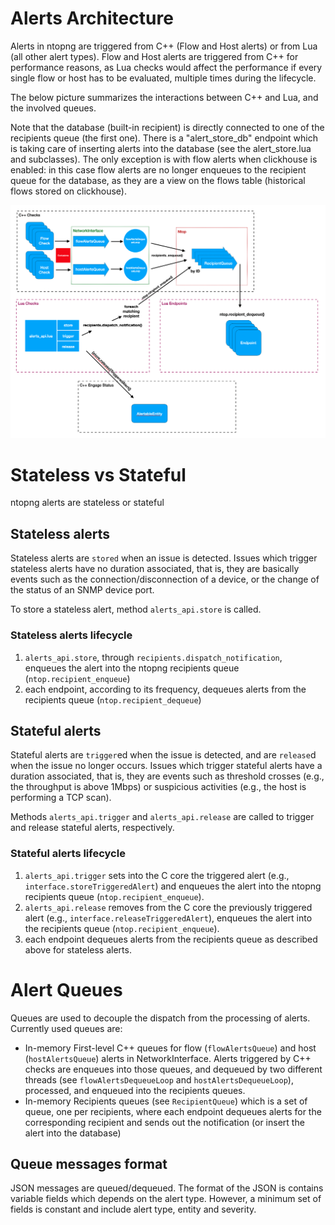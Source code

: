# Alerts Architecture

Alerts in ntopng are triggered from C++ (Flow and Host alerts) or from Lua (all other alert types).
Flow and Host alerts are triggered from C++ for performance reasons, as Lua checks would affect the
performance if every single flow or host has to be evaluated, multiple times during the lifecycle.

The below picture summarizes the interactions between C++ and Lua, and the involved queues.

Note that the database (built-in recipient) is directly connected to one of the recipients queue (the
first one). There is a "alert_store_db" endpoint which is taking care of inserting alerts into the
database (see the alert_store.lua and subclasses). The only exception is with flow alerts when clickhouse 
is enabled: in this case flow alerts are no longer enqueues to the recipient queue for the database, 
as they are a view on the flows table (historical flows stored on clickhouse).

![Alerts architecture big picture](../img/alerts-architecture.png)

# Stateless vs Stateful

ntopng alerts are stateless or stateful

## Stateless alerts

Stateless alerts are `stored` when an issue is detected. Issues which trigger stateless alerts have no duration associated, that is, they are basically events such as the connection/disconnection of a device, or the change of the status of an SNMP device port.

To store a stateless alert, method `alerts_api.store` is called.

### Stateless alerts lifecycle

1. `alerts_api.store`, through `recipients.dispatch_notification`, enqueues the alert into the ntopng recipients queue (`ntop.recipient_enqueue`)
2. each endpoint, according to its frequency, dequeues alerts from the recipients queue (`ntop.recipient_dequeue`)

## Stateful alerts

Stateful alerts are `trigger`ed when the issue is detected, and are `release`d when the issue no longer occurs. Issues which trigger stateful alerts have a duration associated, that is, they are events such as threshold crosses (e.g., the throughput is above 1Mbps) or suspicious activities (e.g., the host is performing a TCP scan).

Methods `alerts_api.trigger` and `alerts_api.release` are called to trigger and release stateful alerts, respectively.

### Stateful alerts lifecycle

1. `alerts_api.trigger` sets into the C core the triggered alert (e.g., `interface.storeTriggeredAlert`) and enqueues the alert into the ntopng recipients queue (`ntop.recipient_enqueue`).
2. `alerts_api.release` removes from the C core the previously triggered alert (e.g., `interface.releaseTriggeredAlert`), enqueues the alert into the recipients queue (`ntop.recipient_enqueue`).
3. each endpoint dequeues alerts from the recipients queue as described above for stateless alerts.

# Alert Queues

Queues are used to decouple the dispatch from the processing of alerts. 
Currently used queues are:

- In-memory First-level C++ queues for flow (`flowAlertsQueue`) and host (`hostAlertsQueue`) alerts in NetworkInterface. Alerts triggered by C++ checks are enqueues into those queues, and dequeued by two different threads (see `flowAlertsDequeueLoop` and `hostAlertsDequeueLoop`), processed, and enqueued into the recipients queues.
- In-memory Recipients queues (see `RecipientQueue`) which is a set of queue, one per recipients, where each endpoint dequeues alerts for the corresponding recipient and sends out the notification (or insert the alert into the database)

## Queue messages format

JSON messages are queued/dequeued. The format of the JSON is contains variable fields which depends on the alert type. However, a minimum set of fields is constant and include alert type, entity and severity.
